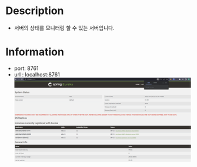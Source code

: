 # Description
- 서버의 상태를 모니터링 할 수 있는 서버입니다.

# Information
- port: 8761
- url : localhost:8761
![img.png](img.png)